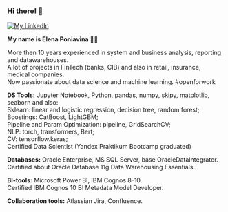 

### Hi there! 👋
[![My LinkedIn](https://camo.githubusercontent.com/e8dbf62a04af86d46001864cd22338d8a8474486a0e976ec695580027c373c79/68747470733a2f2f696d672e736869656c64732e696f2f62616467652f6c696e6b6564696e2d2532333030373742352e7376673f267374796c653d666f722d7468652d6261646765266c6f676f3d6c696e6b6564696e266c6f676f436f6c6f723d7768697465)](https://www.linkedin.com/in/elenaponiavina/)

**My name is Elena Poniavina 🙋‍♀️**

More then 10 years experienced in system and business analysis, reporting and datawarehouses.
<br>A lot of projects in FinTech (banks, CIB) and also in retail, insurance, medical companies.
<br>Now passionate about data science and machine learning. #openforwork

**DS Tools:** Jupyter Notebook, Python, pandas, numpy, skipy, matplotlib, seaborn 
and also:
<br>Sklearn: linear and logistic regression, decision tree, random forest; 
<br>Boostings: CatBoost, LightGBM;
<br>Pipeline and Param Optimization: pipeline, GridSearchCV;
<br>NLP: torch, transformers, Bert; 
<br>CV: tensorflow.keras;
<br>Certified Data Scientist (Yandex Praktikum Bootcamp graduated)

**Databases:** Oracle Enterprise, MS SQL Server, base OracleDataIntegrator.
<br>Certified about Oracle Database 11g Data Warehousing Essentials.

**BI-tools:**  Microsoft Power BI, IBM Cognos 8-10.
<br>Certified IBM Cognos 10 BI Metadata Model Developer.

**Collaboration tools:** Atlassian Jira, Confluence.
